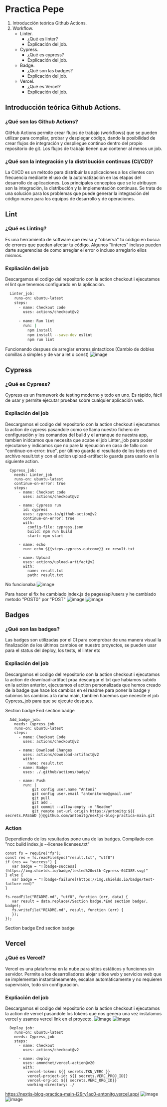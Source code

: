 # Practica Pepe

1. Introducción teórica Github Actions.
2. Workflow.
   - Linter.
     - ¿Qué es linter?
     - Explicación del job.
   - Cypress.
     - ¿Qué es cypress?
     - Explicación del job.
   - Badge.
     - ¿Qué son las badges?
     - Explicación del job.
   - Vercel.
     - ¿Qué es Vercel?
     - Explicación del job.

## Introducción teórica Github Actions.
### ¿Qué son las Github Actions?
GitHub Actions permite crear flujos de trabajo (workflows) que se pueden utilizar para compilar, probar y desplegar código, dando la posibilidad de crear flujos de integración y despliegue continuo dentro del propio repositorio de git. Los flujos de trabajo tienen que contener al menos un job.

### ¿Qué son la integración y la distribución continuas (CI/CD)?
La CI/CD es un método para distribuir las aplicaciones a los clientes con frecuencia mediante el uso de la automatización en las etapas del desarrollo de aplicaciones. Los principales conceptos que se le atribuyen son la integración, la distribución y la implementación continuas. Se trata de una solución para los problemas que puede generar la integración del código nuevo para los equipos de desarrollo y de operaciones.

## Lint
### ¿Qué es Linting?
Es una herramienta de software que revisa y "observa" tu código en busca de errores que puedan afectar tu código. Algunos "linteres" incluso pueden darte sugerencias de como arreglar el error o incluso arreglarlo ellos mismos.

### Expliación del job
Descargamos el codigo del repositorio con la action checkout i ejecutamos el lint que tenemos configurado en la aplicación.

```bash
  Linter_job:
    runs-on: ubuntu-latest
    steps:
      - name: Checkout code
        uses: actions/checkout@v2

      - name: Run lint
        run: |
          npm install
          npm install --save-dev eslint
          npm run lint
```
Funcionando despues de arreglar errores sintacticos (Cambio de dobles comillas a simples y de var a let o const)
![image](https://user-images.githubusercontent.com/45063500/146681917-da69d71a-911f-444e-90d9-82f704c4baff.png)

## Cypress
### ¿Qué es Cypress?
Cypress es un framework de testing moderno y todo en uno. Es rápido, fácil de usar y permite ejecutar pruebas sobre cualquier aplicación web.

### Expliación del job
Descargamos el codigo del repositorio con la action checkout i ejecutamos la action de cypress pasandole como se llama nuestro fichero de configuración y los comandos del build y el arranque de nuestra app, tambien inidcamos que necesita que acabe el job Linter_job para poder ejecutarse y indicamos que no pare la ejecución en caso de fallo con "continue-on-error: true", por último guarda el resultado de los tests en el archivo result.txt y con el action upload-artifact lo guarda para usarlo en la siguiente action.

```
  Cypress_job:
    needs: Linter_job
    runs-on: ubuntu-latest
    continue-on-error: true
    steps:
      - name: Checkout code
        uses: actions/checkout@v2

      - name: Cypress run
        id: cypress
        uses: cypress-io/github-action@v2
        continue-on-error: true
        with:
          config-file: cypress.json
          build: npm run build
          start: npm start
 
      - name: echo
        run: echo ${{steps.cypress.outcome}} >> result.txt

      - name: Upload
        uses: actions/upload-artifact@v2
        with:
          name: result.txt
          path: result.txt
```
No funcionaba 
![image](https://user-images.githubusercontent.com/45063500/146682872-880efa33-4c3e-4d05-a036-3f10dd27f5f6.png)

Para hacer el fix he cambiado index.js de pages/api/users y he cambiado metodo "POST0" por "POST"
![image](https://user-images.githubusercontent.com/45063500/146682841-a0013819-0789-4dd5-9305-22878ccdbfea.png)
![image](https://user-images.githubusercontent.com/45063500/146684469-43433c3d-b9d4-401a-afb8-e4e01f6fe848.png)

## Badges
### ¿Qué son las badges?
Las badges son utilizadas por el CI para comprobar de una manera visual la finalización de los últimos cambios en nuestro proyectos, se pueden usar para el status del deploy, los tests, el linter etc

### Expliación del job
Descargamos el codigo del repositorio con la action checkout i ejecutamos la action de download-artifact praa descargar el txt que habiamos subido en la action anterior, ejecutamos el action personalizada que hemos creado de la badge que hace los cambios en el readme para poner la badge y subimos los cambios a la rama main, tambien hacemos que necesite el job Cypress_job para que se ejecute despues.

Section badge  End section badge


```
  Add_badge_job:
    needs: Cypress_job
    runs-on: ubuntu-latest
    steps:
      - name: Checkout Code
        uses: actions/checkout@v2
      
      - name: Download Changes
        uses: actions/download-artifact@v2
        with:
          name: result.txt
      - name: Badge  
        uses: ./.github/actions/badge/
      
      - name: Push
        run: | 
            git config user.name "Antoni"
            git config user.email "antonitormo@gmail.com"
            git pull
            git add .
            git commit --allow-empty -m "Readme" 
            git remote set-url origin https://antonitg:${{ secrets.PASSWD }}@github.com/antonitg/nextjs-blog-practica-main.git

```

### Action
Dependiendo de los resultados pone una de las badges.
Compilado con "ncc build index.js --license licenses.txt"

```
const fs = require("fs");
const res = fs.readFileSync("result.txt", "utf8")
if (res == "success") {
   var badge = "![badge-success](https://img.shields.io/badge/tested%20with-Cypress-04C38E.svg)"
} else {
   var badge = "![badge-failure](https://img.shields.io/badge/test-failure-red)"
}

fs.readFile("README.md", "utf8", function (err, data) {
   var result = data.replace(/Section badge.*End section badge/, badge);
   fs.writeFile("README.md", result, function (err) {
   });
});  
```
Section badge  End section badge

## Vercel
### ¿Qué es Vercel?
Vercel es una plataforma en la nube para sitios estáticos y funciones sin servidor. Permite a los desarrolladores alojar sitios web y servicios web que se implementan instantáneamente, escalan automáticamente y no requieren supervisión, todo sin configuración.

### Expliación del job
Descargamos el codigo del repositorio con la action checkout i ejecutamos la action de vercel pasandole los tokens que nos genera una vez instalamos vercel y usamos vercel link en el proyecto.
![image](https://user-images.githubusercontent.com/45063500/146684851-327cb774-f1fa-49fe-b903-f76e5aef5269.png)
![image](https://user-images.githubusercontent.com/45063500/146685294-dfc444aa-8a60-4c84-b57d-ae1cc4090bdf.png)

```
  Deploy_job:
    runs-on: ubuntu-latest
    needs: Cypress_job
    steps:
      - name: Checkout
        uses: actions/checkout@v2

      - name: deploy
        uses: amondnet/vercel-action@v20
        with:
          vercel-token: ${{ secrets.TKN_VERC }}
          vercel-project-id: ${{ secrets.VERC_PROJ_ID}}
          vercel-org-id: ${{ secrets.VERC_ORG_ID}}
          working-directory: ./
```
https://nextjs-blog-practica-main-l29ry1ac0-antonitg.vercel.app/
![image](https://user-images.githubusercontent.com/45063500/146685985-234f9791-f0fb-478b-9898-f211e9348391.png)
![image](https://user-images.githubusercontent.com/45063500/146685996-8dcb42e0-1fe0-4c0b-b43e-c1057b23ef1b.png)
